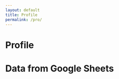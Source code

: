 ```yaml
---
layout: default
title: Profile
permalink: /pro/
---
```


# Profile

  <title>Google Sheets Data</title>
  <style>
    /* Your CSS styles here */
  </style>

  <h1>Data from Google Sheets</h1>

  <div class="card-container" id="cardContainer">
    <!-- Cards will be inserted here -->
  </div>

  <script>
    // Check if user is logged in and get user information from localStorage
    if (localStorage.getItem('userLoggedIn') === 'true') {
      var userEmail = localStorage.getItem('userEmail'); // Get the logged-in user's email

      // Fetch data from Google Apps Script, passing the user's email as a query parameter
      fetch(`https://script.google.com/macros/s/AKfycbwGUhSttkDP3B8bUie3h_zHvoUHfZgohHofiL_EonGAyV6TNXhPbFmXiGD78DFXwzBKAA/exec?userEmail=${encodeURIComponent(userEmail)}`)
        .then(response => response.json())
        .then(data => {
          const cardContainer = document.getElementById('cardContainer');
          
          // Create a card for each row of data
          data.forEach(row => {
            const card = document.createElement('div');
            card.classList.add('card');
            
            const cardHeader = document.createElement('div');
            cardHeader.classList.add('card-header');
            cardHeader.textContent = row['Name']; // Assuming 'Name' is a column header in your sheet
            
            const cardBody = document.createElement('div');
            cardBody.classList.add('card-body');
            
            Object.keys(row).forEach(header => {
              if (header !== 'Name') { // Skip the header if it's already used as the title
                const p = document.createElement('p');
                p.innerHTML = `<strong>${header}:</strong> ${row[header]}`;
                cardBody.appendChild(p);
              }
            });

            card.appendChild(cardHeader);
            card.appendChild(cardBody);

            cardContainer.appendChild(card);
          });
        })
        .catch(error => console.error('Error fetching data:', error));
    } else {
      alert('You must be logged in to view your data.');
    }
  </script>

